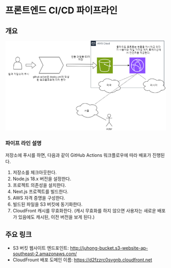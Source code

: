 # 프론트엔드 CI/CD 파이프라인
## 개요
![alt text](workflow.png)

### 파이프 라인 설명
저장소에 푸시를 하면, 다음과 같이 GitHub Actions 워크플로우에 따라 배포가 진행된다.

1. 저장소를 체크아웃한다.
2. Node.js 18.x 버전을 설정한다.
3. 프로젝트 의존성을 설치한다.
4. Next.js 프로젝트를 빌드한다.
5. AWS 자격 증명을 구성한다.
6. 빌드된 파일을 S3 버킷에 동기화한다.
7. CloudFront 캐시를 무효화한다. (캐시 무효화를 하지 않으면 사용자는 새로운 배포가 있음에도 캐시된, 이전 버전을 보게 된다.)

## 주요 링크

- S3 버킷 웹사이트 엔드포인트: http://juhong-bucket.s3-website-ap-southeast-2.amazonaws.com/
- CloudFrount 배포 도메인 이름: https://d2fzzrc0svgnb.cloudfront.net
